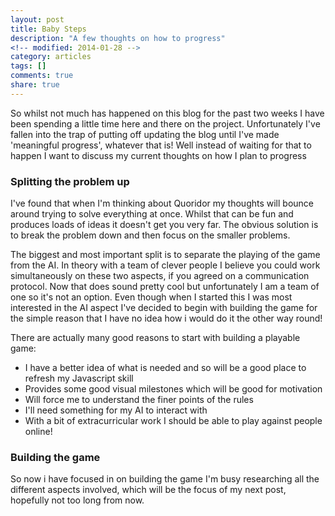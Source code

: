 ```yaml
---
layout: post
title: Baby Steps
description: "A few thoughts on how to progress"
<!-- modified: 2014-01-28 -->
category: articles
tags: []
comments: true
share: true
---
```


So whilst not much has happened on this blog for the past two weeks I have been spending a little time here and there on the project. Unfortunately I've fallen into the trap of putting off updating the blog until I've made 'meaningful progress', whatever that is! Well instead of waiting for that to happen I want to discuss my current thoughts on how I plan to progress

### Splitting the problem up

I've found that when I'm thinking about Quoridor my thoughts will bounce around trying to solve everything at once. Whilst that can be fun and produces loads of ideas it doesn't get you very far. The obvious solution is to break the problem down and then focus on the smaller problems. 

The biggest and most important split is to separate the playing of the game from the AI. In theory with a team of clever people I believe you could work simultaneously on these two aspects, if you agreed on a communication protocol. Now that does sound pretty cool but unfortunately I am a team of one so it's not an option. Even though when I started this I was most interested in the AI aspect I've decided to begin with building the game for the simple reason that I have no idea how i would do it the other way round!

There are actually many good reasons to start with building a playable game:

* I have a better idea of what is needed and so will be a good place to refresh my Javascript skill
* Provides some good visual milestones which will be good for motivation
* Will force me to understand the finer points of the rules
* I'll need something for my AI to interact with
* With a bit of extracurricular work I should be able to play against people online!

### Building the game

So now i have focused in on building the game I'm busy researching all the different aspects involved, which will be the focus of my next post, hopefully not too long from now.